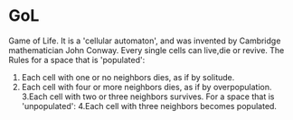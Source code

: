 # GoL
Game of Life. It is a 'cellular automaton', and was invented by Cambridge mathematician John Conway. Every single cells can live,die or revive.
The Rules for a space that is 'populated':  
1. Each cell with one or no neighbors dies, as if by solitude. 
2. Each cell with four or more neighbors dies, as if by overpopulation. 
3.Each cell with two or three neighbors survives. 
For a space that is 'unpopulated': 
4.Each cell with three neighbors becomes populated.
